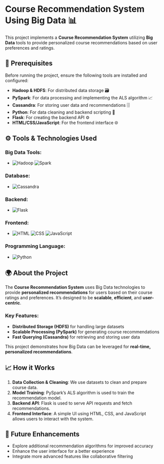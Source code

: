 # Course Recommendation System Using Big Data 📊

This project implements a **Course Recommendation System** utilizing **Big Data** tools to provide personalized course recommendations based on user preferences and ratings.

## 🔑 Prerequisites

Before running the project, ensure the following tools are installed and configured:

- **Hadoop & HDFS**: For distributed data storage 🗃️
- **PySpark**: For data processing and implementing the ALS algorithm 📈
- **Cassandra**: For storing user data and recommendations 🗄️
- **Python**: For data cleaning and backend scripting 🐍
- **Flask**: For creating the backend API ⚙️
- **HTML/CSS/JavaScript**: For the frontend interface 🌐

## ⚙️ Tools & Technologies Used

### Big Data Tools:
- ![Hadoop](https://img.shields.io/badge/Hadoop-007ACC?style=flat&logo=apache-hadoop&logoColor=white) ![Spark](https://img.shields.io/badge/Spark-4E88B0?style=flat&logo=apache-spark&logoColor=white)

### Database:
- ![Cassandra](https://img.shields.io/badge/Cassandra-1287B1?style=flat&logo=apache-cassandra&logoColor=white)

### Backend:
- ![Flask](https://img.shields.io/badge/Flask-000000?style=flat&logo=flask&logoColor=white)

### Frontend:
- ![HTML](https://img.shields.io/badge/HTML-E34F26?style=flat&logo=html5&logoColor=white)
  ![CSS](https://img.shields.io/badge/CSS-1572B6?style=flat&logo=css3&logoColor=white)
  ![JavaScript](https://img.shields.io/badge/JavaScript-F7DF1E?style=flat&logo=javascript&logoColor=black)

### Programming Language:
- ![Python](https://img.shields.io/badge/Python-3776AB?style=flat&logo=python&logoColor=white)

## 🌍 About the Project

The **Course Recommendation System** uses Big Data technologies to provide **personalized recommendations** for users based on their course ratings and preferences. It’s designed to be **scalable**, **efficient**, and **user-centric**.

### Key Features:
- **Distributed Storage (HDFS)** for handling large datasets
- **Scalable Processing (PySpark)** for generating course recommendations
- **Fast Querying (Cassandra)** for retrieving and storing user data

This project demonstrates how Big Data can be leveraged for **real-time, personalized recommendations**.

## 📈 How it Works

1. **Data Collection & Cleaning**: We use datasets to clean and prepare course data.
2. **Model Training**: PySpark’s ALS algorithm is used to train the recommendation model.
3. **Backend API**: Flask is used to serve API requests and fetch recommendations.
4. **Frontend Interface**: A simple UI using HTML, CSS, and JavaScript allows users to interact with the system.

## 🚀 Future Enhancements

- Explore additional recommendation algorithms for improved accuracy
- Enhance the user interface for a better experience
- Integrate more advanced features like collaborative filtering
